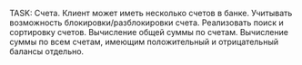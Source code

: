 TASK: Счета. Клиент может иметь несколько счетов в банке. Учитывать возможность блокировки/разблокировки
      счета. Реализовать поиск и сортировку счетов. Вычисление общей суммы по счетам. Вычисление суммы по
      всем счетам, имеющим положительный и отрицательный балансы отдельно.
